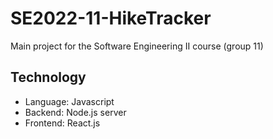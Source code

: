 # SE2022-11-HikeTracker
Main project for the Software Engineering II course (group 11)

## Technology
- Language: Javascript
- Backend: Node.js server
- Frontend: React.js